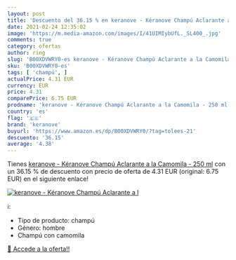 ```yaml
---
layout: post
title: 'Descuento del 36.15 % en keranove - Kéranove Champú Aclarante a l'
date: 2021-02-24 12:35:02
image: 'https://m.media-amazon.com/images/I/41UIMIybUfL._SL400_.jpg'
comments: true
category: ofertas
author: ring
slug: 'B00XDVWRY0-es keranove - Kéranove Champú Aclarante a la Camomila - 250 ml'
sku: 'B00XDVWRY0-es'
tags: [ 'champú', ]
actualPrice: 4.31 EUR
currency: EUR
price: 4.31
comparePrice: 6.75 EUR
prodname: 'keranove - Kéranove Champú Aclarante a la Camomila - 250 ml'
country: 'es'
flag: '🇪🇸'
brand: 'keranove'
buyurl: 'https://www.amazon.es/dp/B00XDVWRY0/?tag=tolees-21'
descuento: '36.15'
average: '4.38'
---
```


Tienes [keranove - Kéranove Champú Aclarante a la Camomila - 250 ml](https://www.amazon.es/dp/B00XDVWRY0/?tag=tolees-21) con un 36.15 % de descuento con precio de oferta de 4.31 EUR (original: 6.75 EUR) en el siguiente enlace!

[![keranove - Kéranove Champú Aclarante a l](https://m.media-amazon.com/images/I/41UIMIybUfL._SL400_.jpg)](https://www.amazon.es/dp/B00XDVWRY0/?tag=tolees-21)

ℹ️:

- Tipo de producto: champú
- Género: hombre
- Champú con camomila

[🛒 Accede a la oferta!!](https://www.amazon.es/dp/B00XDVWRY0/?tag=tolees-21)
